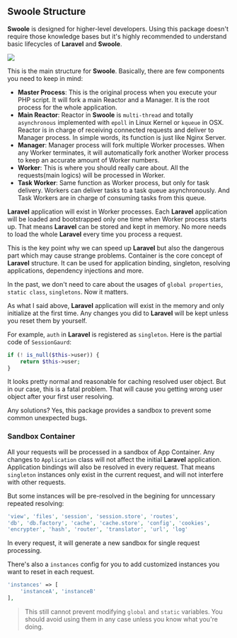 ## Swoole Structure

**Swoole** is designed for higher-level developers. Using this package doesn't require those knowledge bases but it's highly recommended to understand basic lifecycles of **Laravel** and **Swoole**.

![](https://i.imgur.com/gQPtswF.png)

This is the main structure for **Swoole**. Basically, there are few components you need to keep in mind:

* **Master Process**: This is the original process when you execute your PHP script. It will fork a main Reactor and a Manager. It is the root process for the whole application.
* **Main Reactor**: Reactor in **Swoole** is `multi-thread` and totally `asynchronous` implemented with `epoll` in Linux Kernel or `kqueue` in OSX. Reactor is in charge of receiving connected requests and deliver to Manager process. In simple words, its function is just like Nginx Server.
* **Manager**: Manager process will fork multiple Worker processes. When any Worker terminates, it will automatically fork another Worker process to keep an accurate amount of Worker numbers.
* **Worker**: This is where you should really care about. All the requests(main logics) will be processed in Worker.
* **Task Worker**: Same function as Worker process, but only for task delivery. Workers can deliver tasks to a task queue asynchronously. And Task Workers are in charge of consuming tasks from this queue.

**Laravel** application will exist in Worker processes. Each **Laravel** application will be loaded and bootstrapped only one time when Worker process starts up. That means **Laravel** can be stored and kept in memory. No more needs to load the whole **Laravel** every time you process a request.

This is the key point why we can speed up **Laravel** but also the dangerous part which may cause strange problems. Container is the core concept of **Laravel** structure. It can be used for application binding, singleton, resolving applications, dependency injections and more.

In the past, we don't need to care about the usages of `global properties`, `static class`, `singletons`. Now it matters.

As what I said above, **Laravel** application will exist in the memory and only initialize at the first time. Any changes you did to **Laravel** will be kept unless you reset them by yourself.

For example, `auth` in **Laravel** is registered as `singleton`. Here is the partial code of `SessionGaurd`:

```php
if (! is_null($this->user)) {
    return $this->user;
}
```

It looks pretty normal and reasonable for caching resolved user object. But in our case, this is a fatal problem. That will cause you getting wrong user object after your first user resolving.

Any solutions? Yes, this package provides a sandbox to prevent some common unexpected bugs.

### Sandbox Container

All your requests will be processed in a sandbox of App Container. Any changes to `Application` class will not affect the initial **Laravel** application. Application bindings will also be resolved in every request. That means `singleton` instances only exist in the current request, and will not interfere with other requests.

But some instances will be pre-resolved in the begining for unncessary repeated resolving:

```php
'view', 'files', 'session', 'session.store', 'routes',
'db', 'db.factory', 'cache', 'cache.store', 'config', 'cookies',
'encrypter', 'hash', 'router', 'translator', 'url', 'log'
```

In every request, it will generate a new sandbox for single request processing.

There's also a `instances` config for you to add customized instances you want to reset in each request.

```php
'instances' => [
    'instanceA', 'instanceB'
],
``` 

> This still cannot prevent modifying `global` and `static` variables. You should avoid using them in any case unless you know what you're doing.
